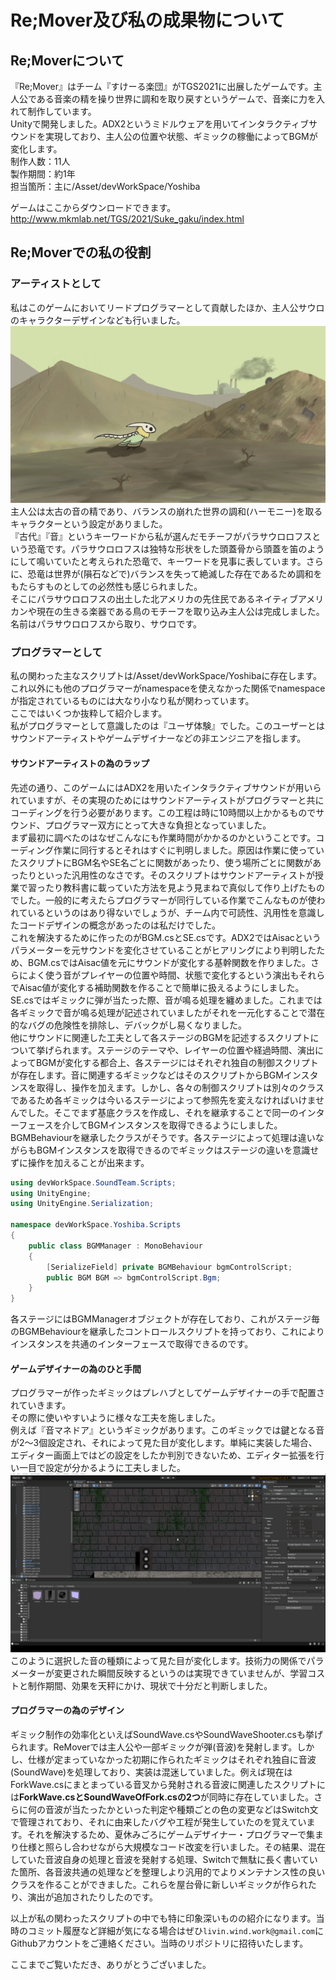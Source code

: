 # Re;Mover及び私の成果物について
## Re;Moverについて
『Re;Mover』はチーム『すけーる楽団』がTGS2021に出展したゲームです。主人公である音楽の精を操り世界に調和を取り戻すというゲームで、音楽に力を入れて制作しています。  
Unityで開発しました。ADX2というミドルウェアを用いてインタラクティブサウンドを実現しており、主人公の位置や状態、ギミックの稼働によってBGMが変化します。  
制作人数：11人  
製作期間：約1年  
担当箇所：主に/Asset/devWorkSpace/Yoshiba  
  
ゲームはここからダウンロードできます。  
http://www.mkmlab.net/TGS/2021/Suke_gaku/index.html
## Re;Moverでの私の役割
### アーティストとして
私はこのゲームにおいてリードプログラマーとして貢献したほか、主人公サウロのキャラクターデザインなども行いました。  
![sauro.jpg](sauro.jpg)
主人公は太古の音の精であり、バランスの崩れた世界の調和(ハーモニー)を取るキャラクターという設定がありました。  
『古代』『音』というキーワードから私が選んだモチーフがパラサウロロフスという恐竜です。パラサウロロフスは独特な形状をした頭蓋骨から頭蓋を笛のようにして鳴いていたと考えられた恐竜で、キーワードを見事に表しています。さらに、恐竜は世界が(隕石などで)バランスを失って絶滅した存在であるため調和をもたらすものとしての必然性も感じられました。  
そこにパラサウロロフスの出土した北アメリカの先住民であるネイティブアメリカンや現在の生きる楽器である鳥のモチーフを取り込み主人公は完成しました。  
名前はパラサウロロフスから取り、サウロです。  
### プログラマーとして 
私の関わった主なスクリプトは/Asset/devWorkSpace/Yoshibaに存在します。これ以外にも他のプログラマーがnamespaceを使えなかった関係でnamespaceが指定されているものには大なり小なり私が関わっています。  
ここではいくつか抜粋して紹介します。  
私がプログラマーとして意識したのは『ユーザ体験』でした。このユーザーとはサウンドアーティストやゲームデザイナーなどの非エンジニアを指します。 
  
#### サウンドアーティストの為のラップ
先述の通り、このゲームにはADX2を用いたインタラクティブサウンドが用いられていますが、その実現のためにはサウンドアーティストがプログラマーと共にコーディングを行う必要があります。この工程は時に10時間以上かかるものでサウンド、プログラマー双方にとって大きな負担となっていました。  
まず最初に調べたのはなぜこんなにも作業時間がかかるのかということです。コーディング作業に同行するとそれはすぐに判明しました。原因は作業に使っていたスクリプトにBGM名やSE名ごとに関数があったり、使う場所ごとに関数があったりといった汎用性のなさです。そのスクリプトはサウンドアーティストが授業で習ったり教科書に載っていた方法を見よう見まねで真似して作り上げたものでした。一般的に考えたらプログラマーが同行している作業でこんなものが使われているというのはあり得ないでしょうが、チーム内で可読性、汎用性を意識したコードデザインの概念があったのは私だけでした。  
これを解決するために作ったのがBGM.csとSE.csです。ADX2ではAisacというパラメーターを元サウンドを変化させていることがヒアリングにより判明したため、BGM.csではAisac値を元にサウンドが変化する基幹関数を作りました。さらによく使う音がプレイヤーの位置や時間、状態で変化するという演出もそれらでAisac値が変化する補助関数を作ることで簡単に扱えるようにしました。  
SE.csではギミックに弾が当たった際、音が鳴る処理を纏めました。これまでは各ギミックで音が鳴る処理が記述されていましたがそれを一元化することで潜在的なバグの危険性を排除し、デバックがし易くなりました。  
他にサウンドに関連した工夫として各ステージのBGMを記述するスクリプトについて挙げられます。ステージのテーマや、レイヤーの位置や経過時間、演出によってBGMが変化する都合上、各ステージにはそれぞれ独自の制御スクリプトが存在します。音に関連するギミックなどはそのスクリプトからBGMインスタンスを取得し、操作を加えます。しかし、各々の制御スクリプトは別々のクラスであるため各ギミックは今いるステージによって参照先を変えなければいけませんでした。そこでまず基底クラスを作成し、それを継承することで同一のインターフェースを介してBGMインスタンスを取得できるようにしました。BGMBehaviourを継承したクラスがそうです。各ステージによって処理は違いながらもBGMインスタンスを取得できるのでギミックはステージの違いを意識せずに操作を加えることが出来ます。  
```cs
using devWorkSpace.SoundTeam.Scripts;
using UnityEngine;
using UnityEngine.Serialization;

namespace devWorkSpace.Yoshiba.Scripts
{
    public class BGMManager : MonoBehaviour
    {
        [SerializeField] private BGMBehaviour bgmControlScript;
        public BGM BGM => bgmControlScript.Bgm;
    }
}
```  
各ステージにはBGMManagerオブジェクトが存在しており、これがステージ毎のBGMBehaviourを継承したコントロールスクリプトを持っており、これによりインスタンスを共通のインターフェースで取得できるのです。  　　
  
#### ゲームデザイナーの為のひと手間
プログラマーが作ったギミックはプレハブとしてゲームデザイナーの手で配置されていきます。  
その際に使いやすいように様々な工夫を施しました。  
例えば『音マネドア』というギミックがあります。このギミックでは鍵となる音が2～3個設定され、それによって見た目が変化します。単純に実装した場合、エディター画面上ではどの設定をしたか判別できないため、エディター拡張を行い一目で設定が分かるように工夫しました。
![Animation.gif](Animation.gif)  
このように選択した音の種類によって見た目が変化します。技術力の関係でパラメーターが変更された瞬間反映するというのは実現できていませんが、学習コストと制作期間、効果を天秤にかけ、現状で十分だと判断しました。  
  
#### プログラマーの為のデザイン
ギミック制作の効率化といえばSoundWave.csやSoundWaveShooter.csも挙げられます。ReMoverでは主人公や一部ギミックが弾(音波)を発射します。しかし、仕様が定まっていなかった初期に作られたギミックはそれぞれ独自に音波(SoundWave)を処理しており、実装は混迷していました。例えば現在はForkWave.csにまとまっている音叉から発射される音波に関連したスクリプトには**ForkWave.csとSoundWaveOfFork.csの2つ**が同時に存在していました。さらに何の音波が当たったかといった判定や種類ごとの色の変更などはSwitch文で管理されており、それに由来したバグや工程が発生していたのを覚えています。それを解決するため、夏休みごろにゲームデザイナー・プログラマーで集まり仕様と照らし合わせながら大規模なコード改変を行いました。その結果、混在していた音波自身の処理と音波を発射する処理、Switchで無駄に長く書いていた箇所、各音波共通の処理などを整理しより汎用的でよりメンテナンス性の良いクラスを作ることができました。これらを屋台骨に新しいギミックが作られたり、演出が追加されたりしたのです。  
  
以上が私の関わったスクリプトの中でも特に印象深いものの紹介になります。当時のコミット履歴など詳細が気になる場合はぜひ`livin.wind.work@gmail.com`にGithubアカウントをご連絡ください。当時のリポジトリに招待いたします。  
  
ここまでご覧いただき、ありがとうございました。
<!-- わお、こんなとこまでご覧いただき、ありがとうございます。……対面面接とかでコメントを見たとか言ってくれれば、飴とか、そういうのをあげますね -->
